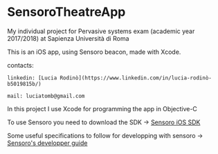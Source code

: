# SensoroTheatreApp

My individual project for Pervasive systems exam (academic year 2017/2018) at Sapienza Università di Roma

This is an iOS app, using Sensoro beacon, made with Xcode.

contacts:

    linkedin: [Lucia Rodinò](https://www.linkedin.com/in/lucia-rodinò-b5019815b/)
    
    mail: luciatomb@gmail.com
    
In this project I use Xcode for programming the app in Objective-C

To use Sensoro you need to download the SDK -> [Sensoro iOS SDK](https://github.com/Sensoro/SDK-iOS)

Some useful specifications to follow for developping with sensoro -> [Sensoro's developper guide](https://www.sensoro.com/en/developer)
